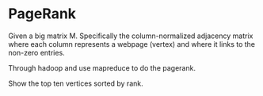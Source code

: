 # PageRank

Given a big matrix M. Specifically the column-normalized adjacency matrix where each
column represents a webpage (vertex) and where it links to the non-zero entries.

Through hadoop and use mapreduce to do the pagerank.

Show the top ten vertices sorted by rank.
